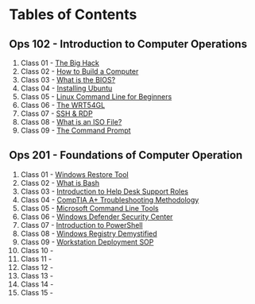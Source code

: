 # Tables of Contents

## Ops 102 - Introduction to Computer Operations
1. Class 01 - [The Big Hack](https://github.com/marcusvno/codefellows-ops-notes/blob/main/102-ops/class-01-reading-notes.md#class-01-reading-assignment)
2. Class 02 - [How to Build a Computer](https://github.com/marcusvno/codefellows-ops-notes/blob/main/102-ops/class-02-reading-notes.md#class-02-reading-assignment)
3. Class 03 - [What is the BIOS?](https://github.com/marcusvno/codefellows-ops-notes/blob/main/102-ops/class-03-reading-notes.md#class-03-reading-assignment)
4. Class 04 - [Installing Ubuntu](https://github.com/marcusvno/codefellows-ops-notes/blob/main/102-ops/class-04-reading-notes.md#class-04-reading-assignment)
5. Class 05 - [Linux Command Line for Beginners](https://github.com/marcusvno/codefellows-ops-notes/blob/main/102-ops/class-05-reading-notes.md#class-05-reading-assignment)
6. Class 06 - [The WRT54GL](https://github.com/marcusvno/codefellows-ops-notes/blob/main/102-ops/class-06-reading-notes.md#class-06-reading-assignment)
7. Class 07 - [SSH & RDP](https://github.com/marcusvno/codefellows-ops-notes/blob/main/102-ops/class-07-reading-notes.md#class-07-reading-assignment)
8. Class 08 - [What is an ISO File?](https://github.com/marcusvno/codefellows-ops-notes/blob/main/102-ops/class-08-reading-notes.md#class-08-reading-assignment)
9. Class 09 - [The Command Prompt](https://github.com/marcusvno/codefellows-ops-notes/blob/main/102-ops/class-09-reading-notes.md#class-09-reading-asignment)

## Ops 201 - Foundations of Computer Operation
1. Class 01 - [Windows Restore Tool](https://github.com/marcusvno/codefellows-ops-notes/blob/main/201-ops/class-01-reading-notes.md#class-01-reading-assignment)
2. Class 02 - [What is Bash](https://github.com/marcusvno/codefellows-ops-notes/blob/main/201-ops/class-02-reading-notes.md#class-02-reading-assignment)
3. Class 03 - [Introduction to Help Desk Support Roles](https://github.com/marcusvno/codefellows-ops-notes/blob/main/201-ops/class-03-reading-notes.md#class-03-reading-assignmen5)
4. Class 04 - [CompTIA A+ Troubleshooting Methodology](https://github.com/marcusvno/codefellows-ops-notes/blob/main/201-ops/class-04-reading-notes.md#class-04-reading-assignment)
5. Class 05 - [Microsoft Command Line Tools](https://github.com/marcusvno/codefellows-ops-notes/blob/main/201-ops/class-05-reading-notes.md#class-05-reading-assignmen)
6. Class 06 - [Windows Defender Security Center](/201-ops/class-06-reading-notes.md#class-06-reading-assignment)
7. Class 07 - [Introduction to PowerShell](/201-ops/class-07-reading-notes.md#class-07-reading-assignment)
8. Class 08 - [Windows Registry Demystified ](/201-ops/class-08-reading-notes.md#class-08-reading-assignment)
9. Class 09 - [Workstation Deployment SOP](/201-ops/class-09-reading-notes.md#class-09-reading-assignment)
10. Class 10 - [](/201-ops/class-10-reading-notes.md#class-10-reading-assignment)
11. Class 11 - [](/201-ops/class-11-reading-notes.md#class-11-reading-assignment)
12. Class 12 - [](/201-ops/class-12-reading-notes.md#class-12-reading-assignment)
13. Class 13 - [](/201-ops/class-13-reading-notes.md#class-13-reading-assignment)
14. Class 14 - [](/201-ops/class-14-reading-notes.md#class-14-reading-assignment)
15. Class 15 - [](/201-ops/class-15-reading-notes.md#class-15-reading-assignment)

